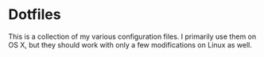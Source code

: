  # Dotfiles #

This is a collection of my various configuration files.  I primarily use them on OS X, but they should work with only a few modifications on Linux as well.
